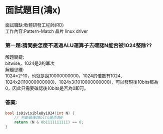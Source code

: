 # 面試題目(鴻x)
 面試職缺:軟體研發工程師(RD)  
 工作內容:Pattern-Match 晶片 linux driver

### 第一題:請問要怎麼不透過ALU運算子去確認N能否被1024整除??
解題關鍵:  
bitwise，1024是2的冪次  
解題思維:  
1024=2^10，也就是說10000000000，1024的倍數有1024、1024x2(110000000000)、1024x3(1010000000000)，可以發現後10bits都為0，因此只需要確認後10bits是否為0即可。  

### 答案:  
````C++
bool isDivisibleBy1024(int N) {
    // 判斷最後10bits是否為0
    return (N & 0b1111111111) == 0;
}
````
